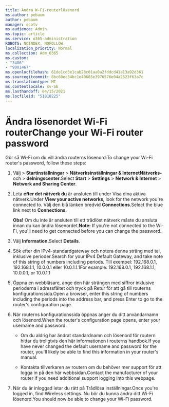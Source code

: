 ```yaml
---
title: Ändra W-Fi-routerlösenord
ms.author: pebaum
author: pebaum
manager: scotv
ms.audience: Admin
ms.topic: article
ms.service: o365-administration
ROBOTS: NOINDEX, NOFOLLOW
localization_priority: Normal
ms.collection: Adm_O365
ms.custom:
- "3486"
- "9001467"
ms.openlocfilehash: 61de1cd3e1cab28c01aa0a2fddcd41a13a92d361
ms.sourcegitcommit: 8bc60ec34bc1e40685e3976576e04a2623f63a7c
ms.translationtype: MT
ms.contentlocale: sv-SE
ms.lasthandoff: 04/15/2021
ms.locfileid: "51818225"
---
```

# <a name="change-your-wi-fi-router-password"></a><span data-ttu-id="dfd16-102">Ändra lösenordet Wi-Fi router</span><span class="sxs-lookup"><span data-stu-id="dfd16-102">Change your Wi-Fi router password</span></span>

<span data-ttu-id="dfd16-103">Gör så Wi-Fi om du vill ändra routerns lösenord:</span><span class="sxs-lookup"><span data-stu-id="dfd16-103">To change your Wi-Fi router's password, follow these steps:</span></span>

1. <span data-ttu-id="dfd16-104">Välj   >  **Startinställningar**  >  **Nätverksinställningar & InternetNätverks-** och  >  **delningscenter**.</span><span class="sxs-lookup"><span data-stu-id="dfd16-104">Select **Start** > **Settings** > **Network & Internet** > **Network and Sharing Center**.</span></span>

2. <span data-ttu-id="dfd16-105">Leta **efter det nätverk du** är ansluten till under Visa dina aktiva nätverk.</span><span class="sxs-lookup"><span data-stu-id="dfd16-105">Under **View your active networks**, look for the network you're connected to.</span></span> <span data-ttu-id="dfd16-106">Välj den blå länken bredvid **Connections**.</span><span class="sxs-lookup"><span data-stu-id="dfd16-106">Select the blue link next to **Connections**.</span></span><br>

   <span data-ttu-id="dfd16-107">**Obs!** Om du inte är ansluten till ett trådlöst nätverk måste du ansluta innan du kan ändra lösenordet.</span><span class="sxs-lookup"><span data-stu-id="dfd16-107">**Note:** If you're not connected to the Wi-Fi, you'll need to get connected before you can change the password.</span></span>

3. <span data-ttu-id="dfd16-108">Välj **Information.**</span><span class="sxs-lookup"><span data-stu-id="dfd16-108">Select **Details**.</span></span>

4. <span data-ttu-id="dfd16-109">Sök efter din IPv4-standardgateway och notera denna sträng med tal, inklusive perioder.</span><span class="sxs-lookup"><span data-stu-id="dfd16-109">Search for your IPv4 Default Gateway, and take note of this string of numbers including periods.</span></span> <span data-ttu-id="dfd16-110">Till exempel: 192.168.0.1, 192.168.1.1, 10.0.0.1 eller 10.0.1.1.1</span><span class="sxs-lookup"><span data-stu-id="dfd16-110">For example: 192.168.0.1, 192.168.1.1, 10.0.0.1, or 10.0.1.1</span></span>

5. <span data-ttu-id="dfd16-111">Öppna en webbläsare, ange den här strängen med siffror inklusive perioderna i adressfältet och tryck på Retur för att gå till routerns konfigurationssida.</span><span class="sxs-lookup"><span data-stu-id="dfd16-111">Open a browser, enter this string of numbers including the periods into the address bar, and press Enter to go to the router's configuration page.</span></span>

6. <span data-ttu-id="dfd16-112">När routerns konfigurationssida öppnas anger du ditt användarnamn och lösenord.</span><span class="sxs-lookup"><span data-stu-id="dfd16-112">When the router's configuration page opens, enter your username and password.</span></span><br>
   - <span data-ttu-id="dfd16-113">Om du aldrig har ändrat standardnamn och lösenord för routern hittar du troligtvis den här informationen i routerns handbok.</span><span class="sxs-lookup"><span data-stu-id="dfd16-113">If you have never changed the default username and password for the router, you'll likely be able to find this information in your router's manual.</span></span>

   - <span data-ttu-id="dfd16-114">Kontakta tillverkaren av routern om du behöver mer support för att logga in på den här webbsidan.</span><span class="sxs-lookup"><span data-stu-id="dfd16-114">Contact the manufacturer of your router if you need additional support logging into this webpage.</span></span>

7. <span data-ttu-id="dfd16-115">När du är inloggad letar du rätt på Trådlösa inställningar.</span><span class="sxs-lookup"><span data-stu-id="dfd16-115">Once you're logged in, find Wireless settings.</span></span> <span data-ttu-id="dfd16-116">Nu bör du kunna ändra ditt Wi-Fi lösenord.</span><span class="sxs-lookup"><span data-stu-id="dfd16-116">You should now be able to change your Wi-Fi password.</span></span>
